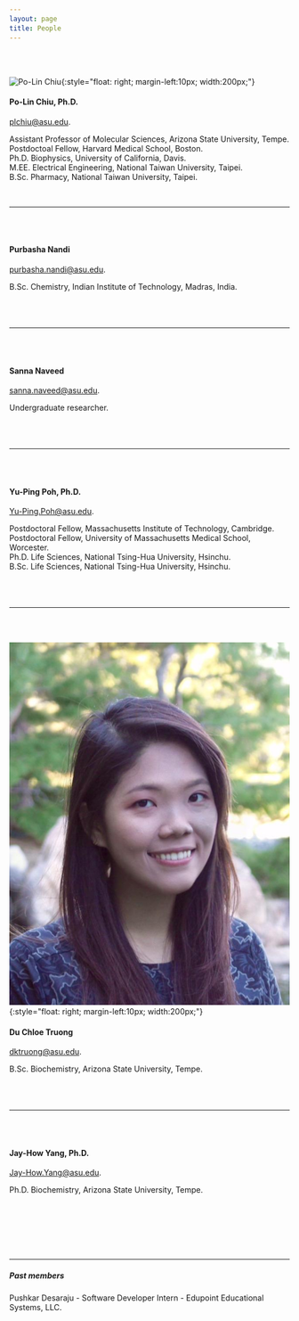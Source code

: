 ```yaml
---
layout: page
title: People
---
```


<br><br>

![Po-Lin Chiu](images/square-plc.png){:style="float: right; margin-left:10px; width:200px;"}

#### Po-Lin Chiu, Ph.D.
[plchiu@asu.edu](plchiu@asu.edu).

Assistant Professor of Molecular Sciences, Arizona State University, Tempe. <br>
Postdoctoal Fellow, Harvard Medical School, Boston. <br>
Ph.D. Biophysics, University of California, Davis. <br>
M.EE. Electrical Engineering, National Taiwan University, Taipei. <br>
B.Sc. Pharmacy, National Taiwan University, Taipei. <br>

<br>

-----

<br><br>

#### Purbasha Nandi
[purbasha.nandi@asu.edu](purbasha.nandi@asu.edu).

B.Sc. Chemistry, Indian Institute of Technology, Madras, India. <br>
<br><br><br>

-----

<br><br>

#### Sanna Naveed
[sanna.naveed@asu.edu](sanna.naveed@asu.edu).

Undergraduate researcher. <br>
<br><br><br>

-----

<br><br>

#### Yu-Ping Poh, Ph.D.
[Yu-Ping.Poh@asu.edu](Yu-Ping.Poh@asu.edu).

Postdoctoral Fellow, Massachusetts Institute of Technology, Cambridge. <br>
Postdoctoral Fellow, University of Massachusetts Medical School, Worcester. <br>
Ph.D. Life Sciences, National Tsing-Hua University, Hsinchu. <br>
B.Sc. Life Sciences, National Tsing-Hua University, Hsinchu. <br>
<br><br><br>

-----

<br><br>

![Du Chloe Truong](images/img_1486.jpg){:style="float: right; margin-left:10px; width:200px;"}

#### Du Chloe Truong
[dktruong@asu.edu](dktruong@asu.edu).

B.Sc. Biochemistry, Arizona State University, Tempe. <br>
<br><br><br>

-----

<br><br>

<!--![Kayvan Sharmsa](images/img_1486.jpg){:style="float: right; margin-left:10px; width:200px;"}-->

#### Jay-How Yang, Ph.D.
[Jay-How.Yang@asu.edu](Jay-How.Yang@asu.edu).

Ph.D. Biochemistry, Arizona State University, Tempe. <br>
<br><br><br>
<br><br><br>

-----
##### Past members
Pushkar Desaraju - Software Developer Intern - Edupoint Educational Systems, LLC. 




